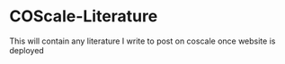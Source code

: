# COScale-Literature
This will contain any literature I write to post on coscale once website is deployed
